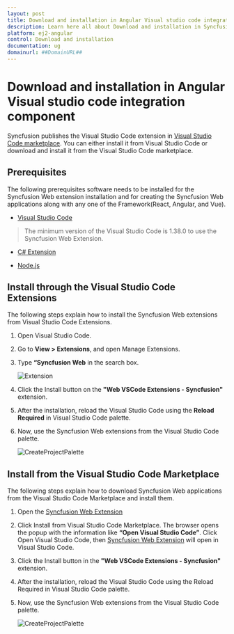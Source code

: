```yaml
---
layout: post
title: Download and installation in Angular Visual studio code integration component | Syncfusion
description: Learn here all about Download and installation in Syncfusion Angular Visual studio code integration component of Syncfusion Essential JS 2 and more.
platform: ej2-angular
control: Download and installation 
documentation: ug
domainurl: ##DomainURL##
---
```


# Download and installation in Angular Visual studio code integration component

Syncfusion publishes the Visual Studio Code extension in [Visual Studio Code marketplace](https://marketplace.visualstudio.com/items?itemName=SyncfusionInc.Angular-VSCode-Extensions). You can either install it from Visual Studio Code or download and install it from the Visual Studio Code marketplace.

## Prerequisites

The following prerequisites software needs to be installed for the Syncfusion Web extension installation and for creating the Syncfusion Web applications along with any one of the Framework(React, Angular, and Vue).

* [Visual Studio Code](https://code.visualstudio.com/download)

 > The minimum version of the Visual Studio Code is 1.38.0 to use the Syncfusion Web Extension.

* [C# Extension](https://marketplace.visualstudio.com/items?itemName=ms-vscode.csharp)

* [Node.js](https://nodejs.org/en/download/)

## Install through the Visual Studio Code Extensions

The following steps explain how to install the Syncfusion Web extensions from Visual Studio Code Extensions.

1. Open Visual Studio Code.

2. Go to **View > Extensions**, and open Manage Extensions.

3. Type **“Syncfusion Web** in the search box.

     ![Extension](images/Extension.png)

4. Click the Install button on the **"Web VSCode Extensions - Syncfusion"** extension.

5. After the installation, reload the Visual Studio Code using the **Reload Required** in Visual Studio Code palette.

6. Now, use the Syncfusion Web extensions from the Visual Studio Code palette.

     ![CreateProjectPalette](images/CreateProjectPalette.png)

## Install from the Visual Studio Code Marketplace

The following steps explain how to download Syncfusion Web applications from the Visual Studio Code Marketplace and install them.

1. Open the [Syncfusion Web Extension](https://marketplace.visualstudio.com/items?itemName=SyncfusionInc.Web-VSCode-Extensions)

2. Click Install from Visual Studio Code Marketplace. The browser opens the popup with the information like **“Open Visual Studio Code”**. Click Open Visual Studio Code, then [Syncfusion Web Extension](https://marketplace.visualstudio.com/items?itemName=SyncfusionInc.Angular-VSCode-Extensions) will open in Visual Studio Code.

3. Click the Install button in the **"Web VSCode Extensions - Syncfusion"** extension.

4. After the installation, reload the Visual Studio Code using the Reload Required in Visual Studio Code palette.

5. Now, use the Syncfusion Web extensions from the Visual Studio Code palette.

     ![CreateProjectPalette](images/CreateProjectPalette.png)